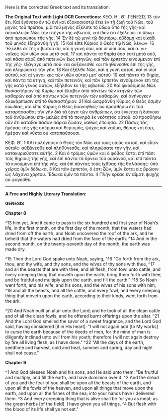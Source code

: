 Here is the corrected Greek text and its translation:

**The Original Text with Light OCR Corrections:**
ΚΕΦ. Ηʹ. Θʹ. ΓΕΝΕΣΙΣ
13 τὸν ἔτι. Καὶ ἐγένετο ἐν τῷ ἑνὶ καὶ ἑξακοσιοστῷ ἔτει ἐν τῇ ζωῇ
τοῦ Νῶε, τοῦ μηνὸς τοῦ πρώτου, μιᾷ τοῦ μηνὸς ἐξέλιπε τὸ ὕδωρ
ἀπὸ τῆς γῆς· καὶ ἀπεκάλυψε Νῶε τὴν στέγην τῆς κιβωτοῦ,
καὶ ἴδεν ὅτι ἐξέλειπε τὸ ὕδωρ ἀπὸ προσώπου τῆς γῆς.
14 Ἐν δὲ τῷ μηνὶ τῷ δευτέρῳ, ἑβδόμῃ καὶ εἰκάδι τοῦ μηνὸς ἐξηράνθη
ἡ γῆ.
15 Καὶ εἶπε Κύριος ὁ Θεὸς τῷ Νῶε, λέγων·
16 Ἔξελθε ἐκ τῆς κιβωτοῦ σύ, καὶ ἡ γυνή σου, καὶ οἱ υἱοί σου, καὶ αἱ γυ-
ναῖκες τῶν υἱῶν σου μετὰ σοῦ,
17 καὶ πάντα τὰ θηρία ὅσα ἐστὶ μετὰ σοῦ, καὶ πᾶσα σὰρξ ἀπὸ πετεινῶν
ἕως κτηνῶν, καὶ πᾶν ἑρπετὸν κινούμενον ἐπὶ τῆς γῆς· ἐξάγαγε
μετὰ σοῦ· καὶ αὐξάνεσθε καὶ πληθύνεσθε ἐπὶ τῆς γῆς, καὶ πληρώσατε
τὴν γῆν.
18 Καὶ ἐξῆλθε Νῶε, καὶ ἡ γυνὴ αὐτοῦ, καὶ οἱ υἱοὶ αὐτοῦ, καὶ αἱ γυνά-
κες τῶν υἱῶν αὐτοῦ μετ᾿ αὐτοῦ·
19 καὶ πάντα τὰ θηρία, καὶ πάντα τὰ κτήνη, καὶ πᾶν πετεινόν, καὶ πᾶν
ἑρπετὸν κινούμενον ἐπὶ τῆς γῆς κατὰ γένος αὐτῶν, ἐξῆλθον ἐκ τῆς κιβωτοῦ.
20 Καὶ ᾠκοδόμησε Νῶε θυσιαστήριον τῷ Κυρίῳ· καὶ ἔλαβεν ἀπὸ πάντων
τῶν κτηνῶν τῶν καθαρῶν καὶ ἀπὸ πάντων τῶν πετεινῶν τῶν
καθαρῶν, καὶ ἀνήνεγκεν ὁλοκάρπωσιν ἐπὶ τὸ θυσιαστήριον.
21 Καὶ ὡσφράνθη Κύριος ὁ Θεὸς ὀσμὴν εὐωδίας, καὶ εἶπε Κύριος ὁ Θεὸς
διανοηθείς· οὐ προσθήσω ἔτι τοῦ καταράσασθαι τὴν γῆν διὰ τὰ
ἔργα τῶν ἀνθρώπων, ὅτι ἔγκειται ἡ διάνοια τοῦ ἀνθρώπου ἐπι-
μελῶς ἐπὶ τὰ πονηρὰ ἐκ νεότητος αὐτοῦ· οὐ προσθήσω οὖν ἔτι
καταξαι πᾶσαν σάρκα ζῶσαν, καθὼς ἐποίησα.
22 Πάσας τὰς ἡμέρας τῆς γῆς σπέρμα καὶ θερισμός, ψύχος καὶ καῦμα,
θέρος καὶ ἔαρ, ἡμέραν καὶ νύκτα οὐ καταπαύσουσι.

ΚΕΦ. Θʹ.
1 ΚΑΙ ηὐλόγησεν ὁ Θεὸς τὸν Νῶε καὶ τοὺς υἱοὺς αὐτοῦ, καὶ
εἶπεν αὐτοῖς· αὐξάνεσθε καὶ πληθύνεσθε, καὶ πληρώσατε τὴν γῆν,
καὶ κατακυριεύσατε αὐτῆς.
2 Καὶ ὁ τρόμος ὑμῶν καὶ ὁ φόβος ἔσται ἐπὶ πᾶσι τοῖς θηρίοις
τῆς γῆς, καὶ ἐπὶ πάντα τὰ ὄρνεα τοῦ οὐρανοῦ, καὶ ἐπὶ πάντα τὰ κινούμενα
ἐπὶ τῆς γῆς, καὶ ἐπὶ πάντας τοὺς ἰχθύας τῆς θαλάσσης· ὑπὸ χεῖρας
ὑμῖν δέδωκα.
3 Καὶ πᾶν ἑρπετόν, ὅ ἐστι ζῶν, ὑμῖν ἔσται εἰς βρῶσιν· ὡς λάχανα
χόρτου. Ἔδωκα ὑμῖν τὰ πάντα.
4 Πλὴν κρέας ἐν αἵματι ψυχῆς οὐ φάγεσθε.

---

**A Free and Highly Literary Translation:**

**GENESIS**

**Chapter 8**

^13 him yet. And it came to pass in the six hundred and first year of Noah’s life,
in the first month, on the first day of the month, that the waters had
dried from off the earth; and Noah uncovered the roof of the ark,
and he beheld that the waters had dried from the face of the earth.
^14 And in the second month, on the twenty-seventh day of the month,
the earth was made dry.

^15 Then the Lord God spake unto Noah, saying,
^16 "Go forth from the ark, thou, and thy wife, and thy sons, and the wives
of thy sons with thee,
^17 and all the beasts that are with thee, and all flesh, from fowl
unto cattle, and every creeping thing that moveth upon the earth; bring them forth
with thee; and be fruitful and multiply upon the earth, and fill
the earth."
^18 So Noah went forth, and his wife, and his sons, and the wives
of his sons with him;
^19 and all the beasts, and all the cattle, and every fowl, and every
creeping thing that moveth upon the earth, according to their kinds, went forth from the ark.

^20 And Noah built an altar unto the Lord; and he took of all
the clean cattle and of all the clean fowls,
and he offered burnt offerings upon the altar.
^21 And the Lord God smelled the savor of a sweet fragrance, and the Lord God said,
having considered [it in His heart]: "I will not again add [to My works] to curse the earth
because of the deeds of men, for the mind of man is
diligently inclined unto evil from his youth; therefore I will not again
destroy by fire all living flesh, as I have done."
^22 "All the days of the earth, seedtime and harvest, cold and heat,
summer and spring, day and night shall not cease."

**Chapter 9**

^1 And God blessed Noah and his sons, and
He said unto them: "Be fruitful and multiply, and fill the earth,
and have dominion over it.
^2 And the dread of you and the fear of you shall be upon all the beasts
of the earth, and upon all the fowls of the heaven, and upon all things that move
upon the earth, and upon all the fishes of the sea; into your hands
have I delivered them.
^3 And every creeping thing that is alive shall be for you as meat;
as the green herbs [of the field]. I have given you all things.
^4 But flesh with the blood of its life shall ye not eat."